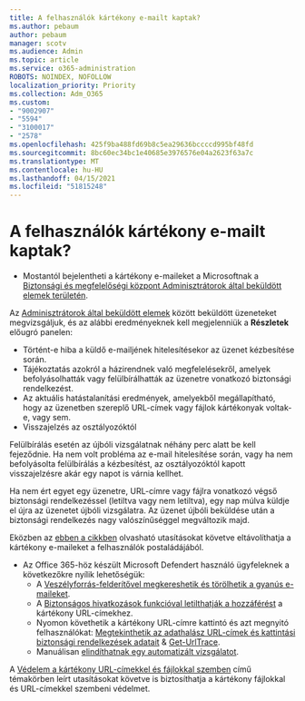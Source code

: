 ```yaml
---
title: A felhasználók kártékony e-mailt kaptak?
ms.author: pebaum
author: pebaum
manager: scotv
ms.audience: Admin
ms.topic: article
ms.service: o365-administration
ROBOTS: NOINDEX, NOFOLLOW
localization_priority: Priority
ms.collection: Adm_O365
ms.custom:
- "9002907"
- "5594"
- "3100017"
- "2578"
ms.openlocfilehash: 425f9ba488fd69b8c5ea29636bccccd995bf48fd
ms.sourcegitcommit: 8bc60ec34bc1e40685e3976576e04a2623f63a7c
ms.translationtype: MT
ms.contentlocale: hu-HU
ms.lasthandoff: 04/15/2021
ms.locfileid: "51815248"
---
```

# <a name="did-your-users-receive-malicious-email"></a>A felhasználók kártékony e-mailt kaptak?

- Mostantól bejelentheti a kártékony e-maileket a Microsoftnak a [Biztonsági és megfelelőségi központ Adminisztrátorok által beküldött elemek területén](https://sip.protection.office.com/reportsubmission).

Az [Adminisztrátorok által beküldött elemek](https://sip.protection.office.com/reportsubmission) között beküldött üzeneteket megvizsgáljuk, és az alábbi eredményeknek kell megjelenniük a **Részletek** előugró panelen:

- Történt-e hiba a küldő e-mailjének hitelesítésekor az üzenet kézbesítése során.
- Tájékoztatás azokról a házirendnek való megfelelésekről, amelyek befolyásolhatták vagy felülbírálhatták az üzenetre vonatkozó biztonsági rendelkezést.
- Az aktuális hatástalanítási eredmények, amelyekből megállapítható, hogy az üzenetben szereplő URL-címek vagy fájlok kártékonyak voltak-e, vagy sem.
- Visszajelzés az osztályozóktól

Felülbírálás esetén az újbóli vizsgálatnak néhány perc alatt be kell fejeződnie. Ha nem volt probléma az e-mail hitelesítése során, vagy ha nem befolyásolta felülbírálás a kézbesítést, az osztályozóktól kapott visszajelzésre akár egy napot is várnia kellhet.

Ha nem ért egyet egy üzenetre, URL-címre vagy fájlra vonatkozó végső biztonsági rendelkezéssel (letiltva vagy nem letiltva), egy nap múlva küldje el újra az üzenetet újbóli vizsgálatra. Az üzenet újbóli beküldése után a biztonsági rendelkezés nagy valószínűséggel megváltozik majd.

Eközben az [ebben a cikkben](https://docs.microsoft.com/microsoft-365/compliance/search-for-and-delete-messages-in-your-organization) olvasható utasításokat követve eltávolíthatja a kártékony e-maileket a felhasználók postaládájából.

- Az Office 365-höz készült Microsoft Defendert használó ügyfeleknek a következőkre nyílik lehetőségük:
    - A [Veszélyforrás-felderítővel megkereshetik és törölhetik a gyanús e-maileket](https://docs.microsoft.com/microsoft-365/security/office-365-security/investigate-malicious-email-that-was-delivered).
    - A [Biztonságos hivatkozások funkcióval letilthatják a hozzáférést](https://docs.microsoft.com/microsoft-365/security/office-365-security/atp-safe-links) a kártékony URL-címekhez.
    - Nyomon követhetik a kártékony URL-címre kattintó és azt megnyitó felhasználókat: [Megtekinthetik az adathalász URL-címek és kattintási biztonsági rendelkezések adatait](https://docs.microsoft.com/microsoft-365/security/office-365-security/threat-explorer) & [Get-UrlTrace](https://docs.microsoft.com/powershell/module/exchange/get-urltrace).
    - Manuálisan [elindíthatnak egy automatizált vizsgálatot](https://docs.microsoft.com/microsoft-365/security/office-365-security/automated-investigation-response-office).

A [Védelem a kártékony URL-címekkel és fájlokkal szemben](https://docs.microsoft.com/microsoft-365/security/office-365-security/protect-against-threats) című témakörben leírt utasításokat követve is biztosíthatja a kártékony fájlokkal és URL-címekkel szembeni védelmet.